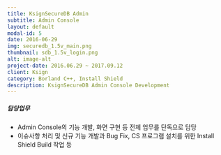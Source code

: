 ```yaml
---
title: KsignSecureDB Admin
subtitle: Admin Console
layout: default
modal-id: 5
date: 2016-06-29
img: securedb_1.5v_main.png
thumbnail: sdb_1.5v_login.png
alt: image-alt
project-date: 2016.06.29 ~ 2017.09.12
client: Ksign
category: Borland C++, Install Shield
description: KsignSecureDB Admin Console Development
---
```

##### 담당업무
* Admin Console의 기능 개발, 화면 구현 등 전체 업무를 단독으로 담당
* 이슈사항 처리 및 신규 기능 개발과 Bug Fix, CS 프로그램 설치를 위한 Install Shield Build 작업 등